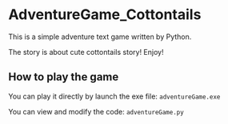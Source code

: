 # AdventureGame_Cottontails 

This is a simple adventure text game written by Python. 

The story is about cute cottontails story! Enjoy! 

## How to play the game

You can play it directly by launch the exe file: `adventureGame.exe`

You can view and modify the code: `adventureGame.py`
